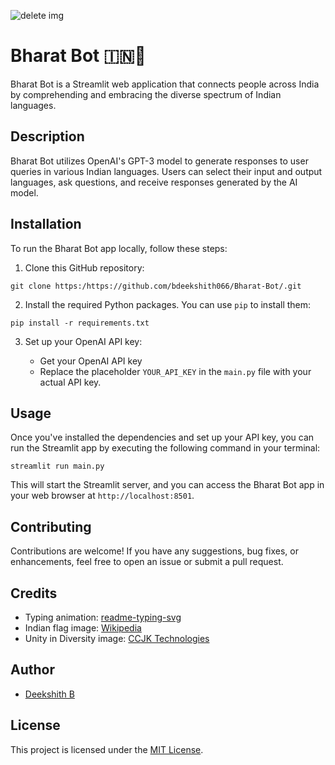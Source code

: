 ![delete img](https://github.com/bdeekshith066/Made-for-India-Bot-/assets/130782878/c8ff414b-986b-4e0c-b43b-68ff28cdf7d2)

# Bharat Bot 🇮🇳🤖

Bharat Bot is a Streamlit web application that connects people across India by comprehending and embracing the diverse spectrum of Indian languages.

## Description

Bharat Bot utilizes OpenAI's GPT-3 model to generate responses to user queries in various Indian languages. Users can select their input and output languages, ask questions, and receive responses generated by the AI model.

## Installation

To run the Bharat Bot app locally, follow these steps:

1. Clone this GitHub repository:

```
git clone https:/https://github.com/bdeekshith066/Bharat-Bot/.git
```

2. Install the required Python packages. You can use `pip` to install them:

```
pip install -r requirements.txt
```

3. Set up your OpenAI API key:

   - Get your OpenAI API key 
   - Replace the placeholder `YOUR_API_KEY` in the `main.py` file with your actual API key.

## Usage

Once you've installed the dependencies and set up your API key, you can run the Streamlit app by executing the following command in your terminal:

```
streamlit run main.py
```

This will start the Streamlit server, and you can access the Bharat Bot app in your web browser at `http://localhost:8501`.

## Contributing

Contributions are welcome! If you have any suggestions, bug fixes, or enhancements, feel free to open an issue or submit a pull request.

## Credits

- Typing animation: [readme-typing-svg](https://github.com/abhisheknaiidu/readme-typing-svg)
- Indian flag image: [Wikipedia](https://en.wikipedia.org/wiki/Flag_of_India)
- Unity in Diversity image: [CCJK Technologies](https://www.ccjk.com/wp-content/uploads/2021/03/How-many-languages-are-spoken-in-India.png)

## Author
- [Deekshith B](https://www.linkedin.com/in/deekshith2912/)

## License

This project is licensed under the [MIT License](LICENSE).
```

